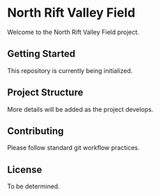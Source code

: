# North Rift Valley Field

Welcome to the North Rift Valley Field project.

## Getting Started

This repository is currently being initialized.

## Project Structure

More details will be added as the project develops.

## Contributing

Please follow standard git workflow practices.

## License

To be determined.